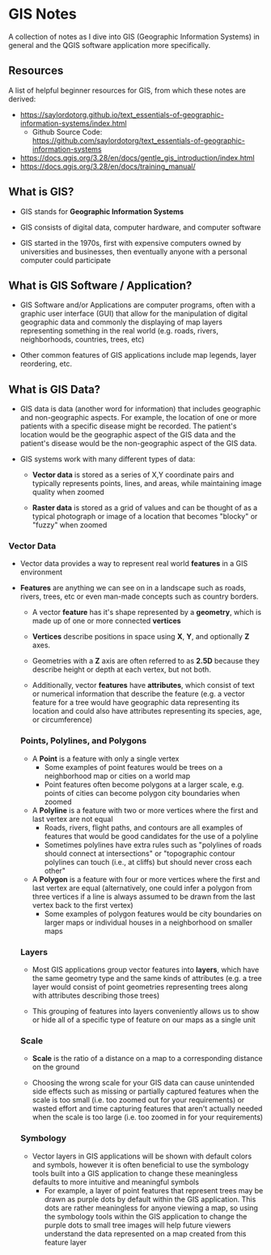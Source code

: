 # GIS Notes

A collection of notes as I dive into GIS (Geographic Information Systems) in general and the QGIS software application more specifically.

## Resources

A list of helpful beginner resources for GIS, from which these notes are derived:
  - https://saylordotorg.github.io/text_essentials-of-geographic-information-systems/index.html
    - Github Source Code: https://github.com/saylordotorg/text_essentials-of-geographic-information-systems
  - https://docs.qgis.org/3.28/en/docs/gentle_gis_introduction/index.html
  - https://docs.qgis.org/3.28/en/docs/training_manual/

## What is GIS?

 - GIS stands for **Geographic Information Systems**

 - GIS consists of digital data, computer hardware, and computer software

 - GIS started in the 1970s, first with expensive computers owned by universities and businesses, then eventually anyone with a personal computer could participate

## What is GIS Software / Application?

 - GIS Software and/or Applications are computer programs, often with a graphic user interface (GUI) that allow for the manipulation of digital geographic data and commonly the displaying of map layers representing something in the real world (e.g. roads, rivers, neighborhoods, countries, trees, etc)
 
 - Other common features of GIS applications include map legends, layer reordering, etc.

## What is GIS Data?
  
   - GIS data is data (another word for information) that includes geographic and non-geographic aspects. For example, the location of one or more patients with a specific disease might be recorded. The patient's location would be the geographic aspect of the GIS data and the patient's disease would be the non-geographic aspect of the GIS data.

   - GIS systems work with many different types of data:
      - **Vector data** is stored as a series of X,Y coordinate pairs and typically represents points, lines, and areas, while maintaining image quality when zoomed

      - **Raster data** is stored as a grid of values and can be thought of as a typical photograph or image of a location that becomes "blocky" or "fuzzy" when zoomed

### Vector Data
  - Vector data provides a way to represent real world **features** in a GIS environment

  - **Features** are anything we can see on in a landscape such as roads, rivers, trees, etc or even man-made concepts such as country borders.

    - A vector **feature** has it's shape represented by a **geometry**, which is made up of one or more connected **vertices**

    - **Vertices** describe positions in space using **X**, **Y**, and optionally **Z** axes.

    - Geometries with a **Z** axis are often referred to as **2.5D** because they describe height or depth at each vertex, but not both.

    - Additionally, vector **features** have **attributes**, which consist of text or numerical information that describe the feature (e.g. a vector feature for a tree would have geographic data representing its location and could also have attributes representing its species, age, or circumference)

    ### Points, Polylines, and Polygons

    - A **Point** is a feature with only a single vertex
      - Some examples of point features would be trees on a neighborhood map or cities on a world map
      - Point features often become polygons at a larger scale, e.g. points of cities can become polygon city boundaries when zoomed
    - A **Polyline** is a feature with two or more vertices where the first and last vertex are not equal
      - Roads, rivers, flight paths, and contours are all examples of features that would be good candidates for the use of a polyline
      - Sometimes polylines have extra rules such as "polylines of roads should connect at intersections" or "topographic contour polylines can touch (i.e., at cliffs) but should never cross each other"
    - A **Polygon** is a feature with four or more vertices where the first and last vertex are equal (alternatively, one could infer a polygon from three vertices if a line is always assumed to be drawn from the last vertex back to the first vertex)
      - Some examples of polygon features would be city boundaries on larger maps or individual houses in a neighborhood on smaller maps
    
    ### Layers

     - Most GIS applications group vector features into **layers**, which have the same geometry type and the same kinds of attributes (e.g. a tree layer would consist of point geometries representing trees along with attributes describing those trees)

     - This grouping of features into layers conveniently allows us to show or hide all of a specific type of feature on our maps as a single unit

    ### Scale

     - **Scale** is the ratio of a distance on a map to a corresponding distance on the ground
    
     - Choosing the wrong scale for your GIS data can cause unintended side effects such as missing or partially captured features when the scale is too small (i.e. too zoomed out for your requirements) or wasted effort and time capturing features that aren't actually needed when the scale is too large (i.e. too zoomed in for your requirements)

    ### Symbology

    - Vector layers in GIS applications will be shown with default colors and symbols, however it is often beneficial to use the symbology tools built into a GIS application to change these meaningless defaults to more intuitive and meaningful symbols
      - For example, a layer of point features that represent trees may be drawn as purple dots by default within the GIS application. This dots are rather meaningless for anyone viewing a map, so using the symbology tools within the GIS application to change the purple dots to small tree images will help future viewers understand the data represented on a map created from this feature layer